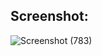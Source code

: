 ## Screenshot:

![Screenshot (783)](https://github.com/user-attachments/assets/60f850d7-75ed-4e25-999b-d9c240d31348)
